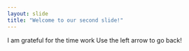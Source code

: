 ```yaml
---
layout: slide
title: "Welcome to our second slide!"
---
```

I am grateful for the time work
Use the left arrow to go back!
